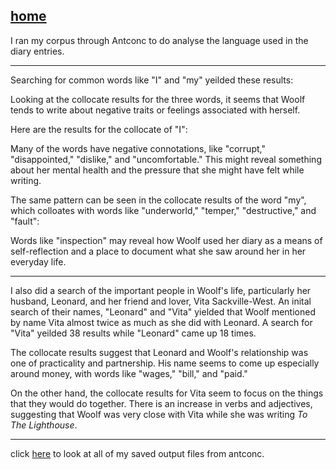 [home](https://paula-rodrigo.github.io/woolfdiaries.github.io/)
---

I ran my corpus through Antconc to do analyse the language used in the diary entries. 

---
Searching for common words like "I" and "my" yeilded these results:

Looking at the collocate results for the three words, it seems that Woolf tends to write about negative traits or feelings associated with herself. 

Here are the results for the collocate of "I":
<div><object data="I_collocate_results.txt" width="600" height="350"></object></div>
Many of the words have negative connotations, like "corrupt," "disappointed," "dislike," and "uncomfortable." This might reveal something about her mental health and the pressure that she might have felt while writing.

The same pattern can be seen in the collocate results of the word "my", which colloates with words like "underworld," "temper," "destructive," and "fault":
<div><object data="my_collocate_results.txt" width="600" height="350"></object></div>

Words like "inspection" may reveal how Woolf used her diary as a means of self-reflection and a place to document what she saw around her in her everyday life.

---
I also did a search of the important people in Woolf's life, particularly her husband, Leonard, and her friend and lover, Vita Sackville-West. An inital search of their names, "Leonard" and "Vita" yielded that Woolf mentioned by name Vita almost twice as much as she did with Leonard. A search for "Vita" yeilded 38 results while "Leonard" came up 18 times.

The collocate results suggest that Leonard and Woolf's relationship was one of practicality and partnership. His name seems to come up especially around money, with words like "wages," "bill," and "paid."
<div><object data="Leonard_collocate_results.txt" width="600" height="350"></object></div>

On the other hand, the collocate results for Vita seem to focus on the things that they would do together. There is an increase in verbs and adjectives, suggesting that Woolf was very close with Vita while she was writing *To The Lighthouse*. 

<div><object data="Vita_collocate_results.txt" width="600" height="350"></object></div>

---
click [here](https://github.com/paula-rodrigo/week-six/tree/master/antconc) to look at all of my saved output files from antconc.
